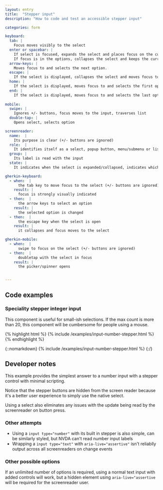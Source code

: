 ```yaml
---
layout: entry
title:  "Stepper input"
description: "How to code and test an accessible stepper input"

categories: form

keyboard:
  tab: |
    Focus moves visibly to the select
  enter or spacebar: |
    If select is focused, expands the select and places focus on the currently selected option in the list. 
    If focus is in the options, collapses the select and keeps the currently selected option.
  arrow-keys: |
    Moves focus to and selects the next option. 
  escape: |
    If the select is displayed, collapses the select and moves focus to the button.
  home: |
    If the select is displayed, moves focus to and selects the first option.
  end: |
    If the select is displayed, moves focus to and selects the last option.e.
     
mobile:
  swipe: |
    Ignores +/- buttons, focus moves to the input, traverses list
  double-tap: |
    Opens select, selects option

screenreader:
  name:  |
    Its purpose is clear (+/- buttons are ignored)
  role:  |
    It identifies itself as a select, popup button, menu/submenu or listbox
  group: |
    Its label is read with the input
  state: |
    It indicates when the select is expanded/collapsed, indicates which option is selected

gherkin-keyboard: 
  - when:  |
      the tab key to move focus to the select (+/- buttons are ignored)
    result: |
      focus is strongly visually indicated
  - then:  |
      the arrow keys to select an option
    result: |
      the selected option is changed
  - then:  |
      the escape key when the select is open 
    result: |
      it collapses and focus moves to the select

gherkin-mobile:
  - when:  |
      swipe to focus on the select (+/- buttons are ignored)
  - then:  |
      doubletap with the select in focus
    result: |
      the picker/spinner opens


---
```


## Code examples

### Speciality stepper integer input

This component is useful for small-ish selections. If the max count is more than 20, this component will be cumbersome for people using a mouse.


{% highlight html %}
{% include /examples/input-number-stepper.html %}
{% endhighlight %}

{::nomarkdown}
<example>
{% include /examples/input-number-stepper.html %}
</example>
{:/}

## Developer notes

This example provides the simplest answer to a number input with a stepper control with minimal scripting.

Notice that the stepper buttons are hidden from the screen reader because it's a better user experience to simply use the native select.

Using a select also eliminates any issues with the update being read by the screenreader on button press.

### Other attempts

- Using a `input type="number"` with its built in stepper is also simple, can be similarly styled, but NVDA can't read number input labels
- Wrapping a `input type="text"` with `aria-live="assertive"` isn't reliablly output across all screenreaders on change events

### Other possible options

If an unlimited number of options is required, using a normal text input with added controls will work, but a hidden element using `aria-live="assertive` will be required for the screenreader user.